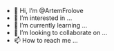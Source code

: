 - 👋 Hi, I’m @ArtemFrolove
- 👀 I’m interested in ...
- 🌱 I’m currently learning ...
- 💞️ I’m looking to collaborate on ...
- 📫 How to reach me ...

<!---
ArtemFrolove/ArtemFrolove is a ✨ special ✨ repository because its `README.md` (this file) appears on your GitHub profile.
You can click the Preview link to take a look at your changes.
--->
